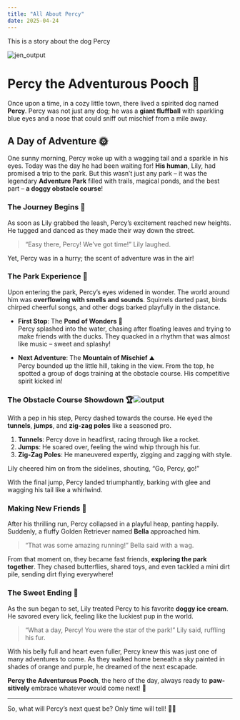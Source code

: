 ```yaml
---
title: "All About Percy"
date: 2025-04-24
---
```

This is a story about the dog Percy


![jen_output](https://github.com/user-attachments/assets/c64eba4e-67e5-4e10-af51-aa7162cd0b56)

# Percy the Adventurous Pooch 🐾

Once upon a time, in a cozy little town, there lived a spirited dog named **Percy**. Percy was not just any dog; he was a **giant fluffball** with sparkling blue eyes and a nose that could sniff out mischief from a mile away. 

## A Day of Adventure 🌞

One sunny morning, Percy woke up with a wagging tail and a sparkle in his eyes. Today was the day he had been waiting for! **His human**, Lily, had promised a trip to the park. But this wasn’t just any park – it was the legendary **Adventure Park** filled with trails, magical ponds, and the best part – **a doggy obstacle course**!

### The Journey Begins 🚀

As soon as Lily grabbed the leash, Percy’s excitement reached new heights. He tugged and danced as they made their way down the street. 

> “Easy there, Percy! We’ve got time!” Lily laughed. 

Yet, Percy was in a hurry; the scent of adventure was in the air!

### The Park Experience 🎠

Upon entering the park, Percy’s eyes widened in wonder. The world around him was **overflowing with smells and sounds**. Squirrels darted past, birds chirped cheerful songs, and other dogs barked playfully in the distance.

- **First Stop**: The **Pond of Wonders** 🦆  
   Percy splashed into the water, chasing after floating leaves and trying to make friends with the ducks. They quacked in a rhythm that was almost like music – sweet and splashy!

- **Next Adventure**: The **Mountain of Mischief** ⛰️  
   Percy bounded up the little hill, taking in the view. From the top, he spotted a group of dogs training at the obstacle course. His competitive spirit kicked in!

### The Obstacle Course Showdown 🏆![output](https://github.com/user-attachments/assets/2c01ec94-7d2f-40d7-acea-a4843414cdc4)


With a pep in his step, Percy dashed towards the course. He eyed the **tunnels**, **jumps**, and **zig-zag poles** like a seasoned pro. 

1. **Tunnels**: Percy dove in headfirst, racing through like a rocket.
2. **Jumps**: He soared over, feeling the wind whip through his fur.
3. **Zig-Zag Poles**: He maneuvered expertly, zigging and zagging with style.

Lily cheered him on from the sidelines, shouting, “Go, Percy, go!” 

With the final jump, Percy landed triumphantly, barking with glee and wagging his tail like a whirlwind. 

### Making New Friends 👋

After his thrilling run, Percy collapsed in a playful heap, panting happily. Suddenly, a fluffy Golden Retriever named **Bella** approached him. 

> “That was some amazing running!” Bella said with a wag.

From that moment on, they became fast friends, **exploring the park together**. They chased butterflies, shared toys, and even tackled a mini dirt pile, sending dirt flying everywhere!

### The Sweet Ending 🍦

As the sun began to set, Lily treated Percy to his favorite **doggy ice cream**. He savored every lick, feeling like the luckiest pup in the world. 

> “What a day, Percy! You were the star of the park!” Lily said, ruffling his fur.

With his belly full and heart even fuller, Percy knew this was just one of many adventures to come. As they walked home beneath a sky painted in shades of orange and purple, he dreamed of the next escapade.

**Percy the Adventurous Pooch**, the hero of the day, always ready to **paw-sitively** embrace whatever would come next! 🌈

--- 

So, what will Percy’s next quest be? Only time will tell! 🐶✨
